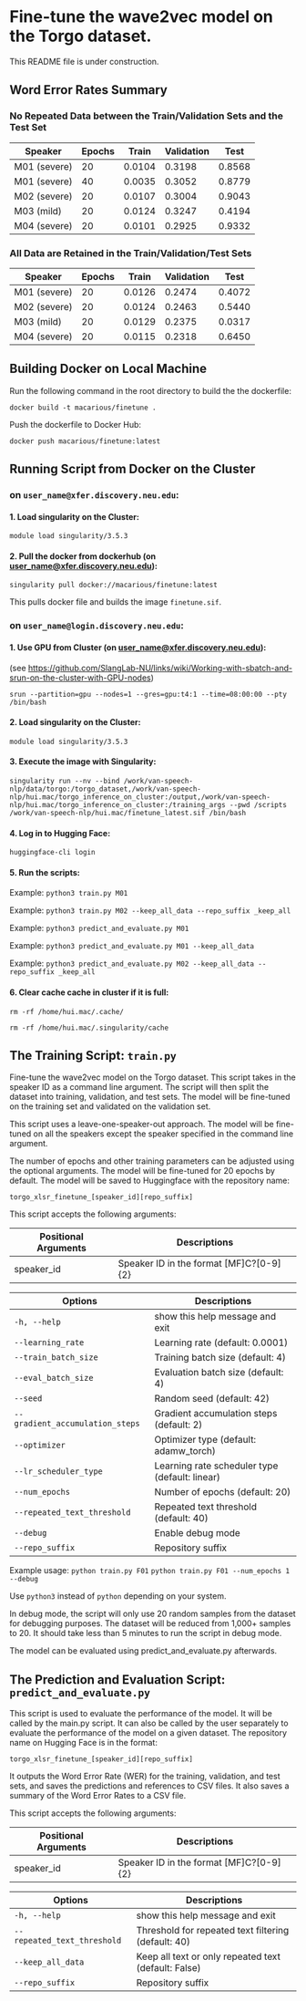 # Fine-tune the wave2vec model on the Torgo dataset.
This README file is under construction.

## Word Error Rates Summary
### No Repeated Data between the Train/Validation Sets and the Test Set
| Speaker | Epochs | Train | Validation | Test |
|---------|--------|-------|------------|------|
| M01 (severe) | 20 | 0.0104 | 0.3198 | 0.8568 |
| M01 (severe) | 40 | 0.0035 | 0.3052 | 0.8779 |
| M02 (severe) | 20 | 0.0107 | 0.3004 | 0.9043 |
| M03 (mild)   | 20 | 0.0124 | 0.3247 | 0.4194 |
| M04 (severe) | 20 | 0.0101 | 0.2925 | 0.9332 |

### All Data are Retained in the Train/Validation/Test Sets
| Speaker | Epochs | Train | Validation | Test |
|---------|--------|-------|------------|------|
| M01 (severe) | 20 | 0.0126 | 0.2474 | 0.4072 |
| M02 (severe) | 20 | 0.0124 | 0.2463 | 0.5440 |
| M03 (mild)   | 20 | 0.0129 | 0.2375 | 0.0317 |
| M04 (severe) | 20 | 0.0115 | 0.2318 | 0.6450 | 




## Building Docker on Local Machine

Run the following command in the root directory to build the the dockerfile:

`docker build -t macarious/finetune .`

Push the dockerfile to Docker Hub:

`docker push macarious/finetune:latest`

## Running Script from Docker on the Cluster

### on `user_name@xfer.discovery.neu.edu`:

#### 1. Load singularity on the Cluster:

`module load singularity/3.5.3`

#### 2. Pull the docker from dockerhub (on user_name@xfer.discovery.neu.edu):

`singularity pull docker://macarious/finetune:latest`

This pulls docker file and builds the image `finetune.sif`.

### on `user_name@login.discovery.neu.edu`:

#### 1. Use GPU from Cluster (on user_name@xfer.discovery.neu.edu):

(see https://github.com/SlangLab-NU/links/wiki/Working-with-sbatch-and-srun-on-the-cluster-with-GPU-nodes)

`srun --partition=gpu --nodes=1 --gres=gpu:t4:1 --time=08:00:00 --pty /bin/bash`

#### 2. Load singularity on the Cluster:

`module load singularity/3.5.3`

#### 3. Execute the image with Singularity:

```
singularity run --nv --bind /work/van-speech-nlp/data/torgo:/torgo_dataset,/work/van-speech-nlp/hui.mac/torgo_inference_on_cluster:/output,/work/van-speech-nlp/hui.mac/torgo_inference_on_cluster:/training_args --pwd /scripts /work/van-speech-nlp/hui.mac/finetune_latest.sif /bin/bash
```

#### 4. Log in to Hugging Face:

`huggingface-cli login`

#### 5. Run the scripts:

Example: `python3 train.py M01`

Example: `python3 train.py M02 --keep_all_data --repo_suffix _keep_all`

Example: `python3 predict_and_evaluate.py M01`

Example: `python3 predict_and_evaluate.py M01 --keep_all_data`

Example: `python3 predict_and_evaluate.py M02 --keep_all_data --repo_suffix _keep_all`


#### 6. Clear cache cache in cluster if it is full:

`rm -rf /home/hui.mac/.cache/`

`rm -rf /home/hui.mac/.singularity/cache`

## The Training Script: `train.py`
Fine-tune the wave2vec model on the Torgo dataset. This script takes in the
speaker ID as a command line argument. The script will then split the dataset
into training, validation, and test sets. The model will be fine-tuned on the
training set and validated on the validation set.

This script uses a leave-one-speaker-out approach. The model will be fine-tuned
on all the speakers except the speaker specified in the command line argument.

The number of epochs and other training parameters can be adjusted using the optional
arguments. The model will be fine-tuned for 20 epochs by default. The model will
be saved to Huggingface with the repository name:

`torgo_xlsr_finetune_[speaker_id][repo_suffix]`

This script accepts the following arguments:

| Positional Arguments | Descriptions |
|----------------------|--------------|
| speaker_id | Speaker ID in the format [MF]C?[0-9]{2} |

| Options | Descriptions |
|---------|--------------|
| `-h, --help` | show this help message and exit |
| `--learning_rate` | Learning rate (default: 0.0001) |
| `--train_batch_size` | Training batch size (default: 4) |
| `--eval_batch_size` | Evaluation batch size (default: 4) |
| `--seed` | Random seed (default: 42) |
| `--gradient_accumulation_steps` | Gradient accumulation steps (default: 2) |
| `--optimizer` | Optimizer type (default: adamw_torch) |
| `--lr_scheduler_type` | Learning rate scheduler type (default: linear) |
| `--num_epochs` | Number of epochs (default: 20) |
| `--repeated_text_threshold` | Repeated text threshold (default: 40) |
| `--debug` | Enable debug mode |
| `--repo_suffix` | Repository suffix |


Example usage:
`python train.py F01`
`python train.py F01 --num_epochs 1 --debug`

Use `python3` instead of `python` depending on your system.

In debug mode, the script will only use 20 random samples from the dataset for
debugging purposes. The dataset will be reduced from 1,000+ samples to 20. It
should take less than 5 minutes to run the script in debug mode.

The model can be evaluated using predict_and_evaluate.py afterwards.

## The Prediction and Evaluation Script: `predict_and_evaluate.py`
This script is used to evaluate the performance of the model. It will be called by the main.py script.
It can also be called by the user separately to evaluate the performance of the model on a given dataset.
The repository name on Hugging Face is in the format:

`torgo_xlsr_finetune_[speaker_id][repo_suffix]`

It outputs the Word Error Rate (WER) for the training, validation, and test sets, and saves the predictions
and references to CSV files. It also saves a summary of the Word Error Rates to a CSV file.

This script accepts the following arguments:

| Positional Arguments | Descriptions |
|----------------------|--------------|
| speaker_id | Speaker ID in the format [MF]C?[0-9]{2} |

| Options | Descriptions |
|---------|--------------|
| `-h, --help` | show this help message and exit |
| `--repeated_text_threshold` | Threshold for repeated text filtering (default: 40) |
| `--keep_all_data` | Keep all text or only repeated text (default: False) |
| `--repo_suffix` | Repository suffix |